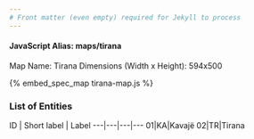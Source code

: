```yaml
---
# Front matter (even empty) required for Jekyll to process
---
```


#### JavaScript Alias: maps/tirana

Map Name: Tirana
Dimensions (Width x Height): 594x500



{% embed_spec_map tirana-map.js %}

### List of Entities

ID | Short label | Label
---|---|---|---
01|KA|Kavajë
02|TR|Tirana

